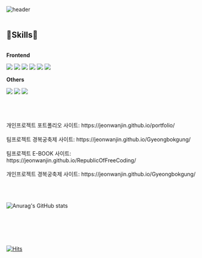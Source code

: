 ![header](https://capsule-render.vercel.app/api?type=Cylinder&text=Hello.&color=gradient)
<BR>
<BR>
## 🔨Skills🔨
<div style="display:flex; flex-direction:column; align-items:flex-start;">
    <!-- Frontend -->
    <p><strong>Frontend</strong></p>
    <div>
      <img src="https://img.shields.io/badge/HTML5-E34F26?style=for-the-badge&logo=HTML5&logoColor=white">
      <img src="https://img.shields.io/badge/CSS3-1572B6?style=for-the-badge&logo=CSS3&logoColor=white">
      <img src="https://img.shields.io/badge/javascript-F7DF1E?style=for-the-badge&logo=javascript&logoColor=white">
      <img src="https://img.shields.io/badge/node.js-339933?style=for-the-badge&logo=node.js&logoColor=white">
      <img src="https://img.shields.io/badge/react-61DAFB?style=for-the-badge&logo=react&logoColor=white">
      <img src="https://img.shields.io/badge/three.js-000000?style=for-the-badge&logo=three.js&logoColor=white">
    </div>
    <!-- Others -->
    <p><strong>Others</strong></p>
    <div>
      <img src="https://img.shields.io/badge/figma-F24E1E?style=for-the-badge&logo=figma&logoColor=white">
      <img src="https://img.shields.io/badge/photoshop-31A8FF?style=for-the-badge&logo=adobephotoshop&logoColor=white">
      <img src="https://img.shields.io/badge/illustrator-FF9A00?style=for-the-badge&logo=adobeillustrator&logoColor=white">
    </div>
</div>

<BR>
<BR>
<BR>
<BR>
개인프로젝트 포트폴리오 사이트: <a>https://jeonwanjin.github.io/portfolio/</a>
<BR>
<BR>
팀프로젝트 경복궁축제 사이트: <a>https://jeonwanjin.github.io/Gyeongbokgung/</a>
<BR>
<BR>
팀프로젝트 E-BOOK 사이트: <a>https://jeonwanjin.github.io/RepublicOfFreeCoding/</a>
<BR>
<BR>
개인프로젝트 경복궁축제 사이트: <a>https://jeonwanjin.github.io/Gyeongbokgung/</a>
<BR>
<BR>
<BR>
<BR>

![Anurag's GitHub stats](https://github-readme-stats.vercel.app/api?username=jeonwanjin&show_icons=true&bg_color=00000000)
    
<BR>
<BR>
<BR>
<BR>

[![Hits](https://hits.seeyoufarm.com/api/count/incr/badge.svg?url=https%3A%2F%2Fgithub.com%2Fjeonwanjin&count_bg=%2379C83D&title_bg=%23555555&icon=&icon_color=%23E7E7E7&title=hits&edge_flat=false)](https://hits.seeyoufarm.com)

